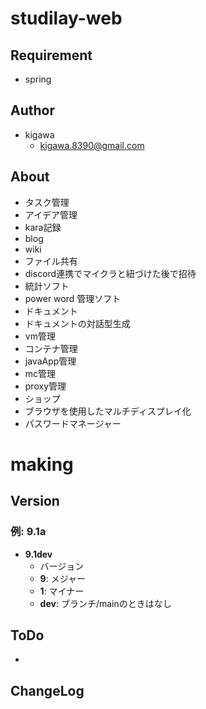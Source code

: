 # studilay-web

## Requirement

* spring


## Author

* kigawa
  * kigawa.8390@gmail.com

## About

* タスク管理
* アイデア管理
* kara記録
* blog
* wiki
* ファイル共有
* discord連携でマイクラと紐づけた後で招待
* 統計ソフト
* power word 管理ソフト
* ドキュメント
* ドキュメントの対話型生成
* vm管理
* コンテナ管理
* javaApp管理
* mc管理
* proxy管理
* ショップ
* ブラウザを使用したマルチディスプレイ化
* パスワードマネージャー

# making

## Version

### 例: 9.1a

* **9.1dev**
  * バージョン
  * **9**: メジャー
  * **1**: マイナー
  * **dev**: ブランチ/mainのときはなし

## ToDo

* 

## ChangeLog
